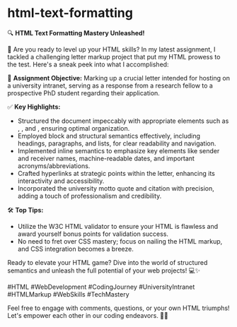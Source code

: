 # html-text-formatting


🔍 **HTML Text Formatting Mastery Unleashed!**

📝 Are you ready to level up your HTML skills? In my latest assignment, I tackled a challenging letter markup project that put my HTML prowess to the test. Here's a sneak peek into what I accomplished:

🎯 **Assignment Objective:** Marking up a crucial letter intended for hosting on a university intranet, serving as a response from a research fellow to a prospective PhD student regarding their application.

✅ **Key Highlights:**
- Structured the document impeccably with appropriate elements such as <html>, <head>, and <body>, ensuring optimal organization.
- Employed block and structural semantics effectively, including headings, paragraphs, and lists, for clear readability and navigation.
- Implemented inline semantics to emphasize key elements like sender and receiver names, machine-readable dates, and important acronyms/abbreviations.
- Crafted hyperlinks at strategic points within the letter, enhancing its interactivity and accessibility.
- Incorporated the university motto quote and citation with precision, adding a touch of professionalism and credibility.

🛠 **Top Tips:**
- Utilize the W3C HTML validator to ensure your HTML is flawless and award yourself bonus points for validation success.
- No need to fret over CSS mastery; focus on nailing the HTML markup, and CSS integration becomes a breeze.

Ready to elevate your HTML game? Dive into the world of structured semantics and unleash the full potential of your web projects! 💻✨

#HTML #WebDevelopment #CodingJourney #UniversityIntranet #HTMLMarkup #WebSkills #TechMastery

Feel free to engage with comments, questions, or your own HTML triumphs! Let's empower each other in our coding endeavors. 🚀💬
